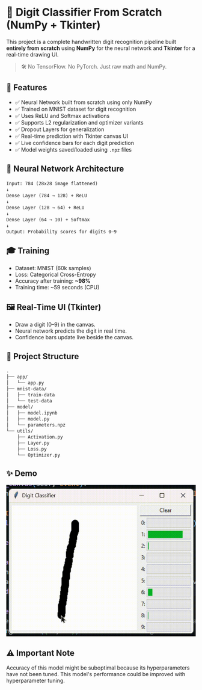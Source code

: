 # 🧠 Digit Classifier From Scratch (NumPy + Tkinter)

This project is a complete handwritten digit recognition pipeline built **entirely from scratch** using **NumPy** for the neural network and **Tkinter** for a real-time drawing UI.

> 🛠 No TensorFlow. No PyTorch. Just raw math and NumPy.

<!-- --- -->

## 🚀 Features

- ✅ Neural Network built from scratch using only NumPy  
- ✅ Trained on MNIST dataset for digit recognition  
- ✅ Uses ReLU and Softmax activations  
- ✅ Supports L2 regularization and optimizer variants
- ✅ Dropout Layers for generalization
- ✅ Real-time prediction with Tkinter canvas UI  
- ✅ Live confidence bars for each digit prediction  
- ✅ Model weights saved/loaded using `.npz` files  

<!-- --- -->

## 🧠 Neural Network Architecture

```
Input: 784 (28x28 image flattened)
↓
Dense Layer (784 → 128) + ReLU
↓
Dense Layer (128 → 64) + ReLU
↓
Dense Layer (64 → 10) + Softmax
↓
Output: Probability scores for digits 0–9
```

<!-- --- -->

## 🎓 Training

- Dataset: MNIST (60k samples)
- Loss: Categorical Cross-Entropy  
- Accuracy after training: **~98%**  
- Training time: ~59 seconds (CPU)  

<!-- --- -->

## 🖼 Real-Time UI (Tkinter)

- Draw a digit (0–9) in the canvas.  
- Neural network predicts the digit in real time.  
- Confidence bars update live beside the canvas.  

<!-- --- -->

## 📁 Project Structure

```
.
├── app/
│   └── app.py
├── mnist-data/
│   ├── train-data
│   └── test-data
├── model/
│   ├── model.ipynb
│   ├── model.py
│   └── parameters.npz
└── utils/
    ├── Activation.py
    ├── Layer.py
    ├── Loss.py
    └── Optimizer.py
```

<!-- --- -->

## ✨ Demo

![demo-gif](./demo/demo_vf.gif) 

## ⚠️ Important Note

Accuracy of this model might be suboptimal because its hyperparameters have not been tuned.
This model's performance could be improved with hyperparameter tuning.